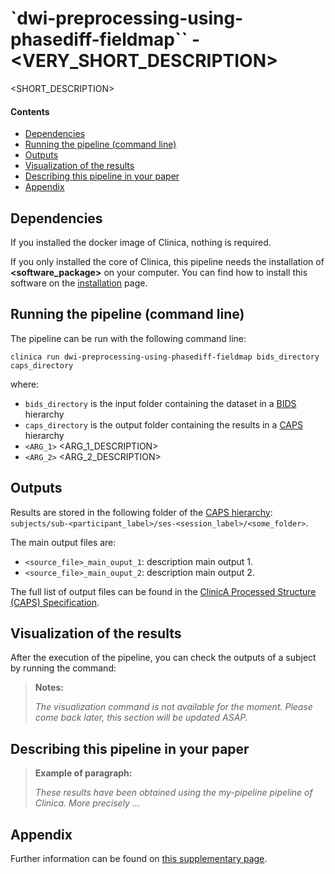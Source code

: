 # `dwi-preprocessing-using-phasediff-fieldmap`` - <VERY_SHORT_DESCRIPTION>

<SHORT_DESCRIPTION>


#### Contents

- [Dependencies](#dependencies)
- [Running the pipeline (command line)](#running-the-pipeline-command-line)
- [Outputs](#outputs)
- [Visualization of the results](#visualization-of-the-results)
- [Describing this pipeline in your paper](#describing-this-pipeline-in-your-paper)
- [Appendix](#appendix)


## Dependencies

If you installed the docker image of Clinica, nothing is required.

If you only installed the core of Clinica, this pipeline needs the installation of **<software_package>** on your computer. You can find how to install this software on the [installation](docs/BeforeYouInstall) page.

## Running the pipeline (command line)
The pipeline can be run with the following command line:
```
clinica run dwi-preprocessing-using-phasediff-fieldmap bids_directory caps_directory
```
where:
- `bids_directory` is the input folder containing the dataset in a [BIDS](docs/BIDS) hierarchy
- `caps_directory` is the output folder containing the results in a [CAPS](docs/CAPS) hierarchy
- `<ARG_1>` <ARG_1_DESCRIPTION>
- `<ARG_2>` <ARG_2_DESCRIPTION>

## Outputs

Results are stored in the following folder of the [CAPS hierarchy](docs/CAPS): `subjects/sub-<participant_label>/ses-<session_label>/<some_folder>`.

The main output files are:
- `<source_file>_main_ouput_1`: description main output 1.
- `<source_file>_main_ouput_2`: description main output 2.

The full list of output files can be found in the [ClinicA Processed Structure (CAPS) Specification](https://docs.google.com/document/d/14mjXbqRceHK0fD0BIONniLK713zY7DbQHJEV7kxqsd8/edit#heading=h.f4ddnk971gkn).


## Visualization of the results
After the execution of the pipeline, you can check the outputs of a subject by running the command:
> **Notes:**
>
> _The visualization command is not available for the moment. Please come back later, this section will be updated ASAP._


## Describing this pipeline in your paper

> **Example of paragraph:**
>
>_These results have been obtained using the my-pipeline pipeline of Clinica. More precisely ..._

## Appendix
Further information can be found on [this supplementary page](docs/Pipelines/<My_Pipeline_Appendix>).